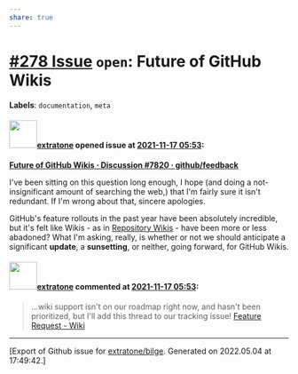 ```yaml
---
share: true
---
```

# [\#278 Issue](https://github.com/extratone/bilge/issues/278) `open`: Future of GitHub Wikis
**Labels**: `documentation`, `meta`


#### <img src="https://avatars.githubusercontent.com/u/43663476?u=5047287ff0b8c3ce7f7e5858d204c9b3e57d8e44&v=4" width="50">[extratone](https://github.com/extratone) opened issue at [2021-11-17 05:53](https://github.com/extratone/bilge/issues/278):

[**Future of GitHub Wikis · Discussion #7820 · github/feedback**](https://github.com/github/feedback/discussions/7820)

I've been sitting on this question long enough, I hope (and doing a not-insignificant amount of searching the web,) that I'm fairly sure it isn't redundant. If I'm wrong about that, sincere apologies.

GitHub's feature rollouts in the past year have been absolutely incredible, but it's felt like Wikis - as in [Repository Wikis](https://docs.github.com/en/communities/documenting-your-project-with-wikis/about-wikis) - have been more or less abadoned? What I'm asking, really, is whether or not we should anticipate a significant **update**, a **sunsetting**, or neither, going forward, for GitHub Wikis. 

#### <img src="https://avatars.githubusercontent.com/u/43663476?u=5047287ff0b8c3ce7f7e5858d204c9b3e57d8e44&v=4" width="50">[extratone](https://github.com/extratone) commented at [2021-11-17 05:53](https://github.com/extratone/bilge/issues/278#issuecomment-999253417):

> …wiki support isn't on our roadmap right now, and hasn't been prioritized, but I'll add this thread to our tracking issue!
[Feature Request - Wiki](https://github.com/github/feedback/discussions/3635)


-------------------------------------------------------------------------------



[Export of Github issue for [extratone/bilge](https://github.com/extratone/bilge). Generated on 2022.05.04 at 17:49:42.]
